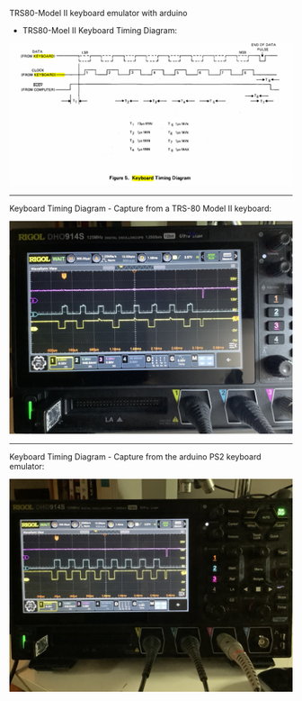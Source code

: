 TRS80-Model II keyboard emulator with arduino

* TRS80-Moel II Keyboard Timing Diagram:

![screenshot](trs80m2-keyboard.png)

---

Keyboard Timing Diagram - Capture from a TRS-80 Model II keyboard:

![screenshot](IMG_2088.JPEG)

---

Keyboard Timing Diagram - Capture from the arduino PS2 keyboard emulator:

![screenshot](IMG_2089.JPEG)
